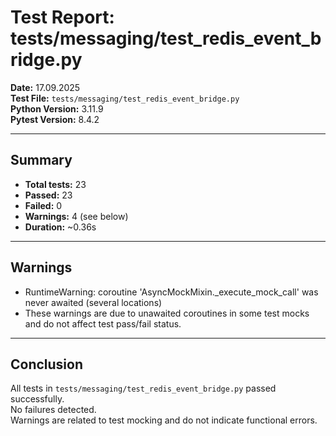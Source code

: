 # Test Report: tests/messaging/test_redis_event_bridge.py

**Date:** 17.09.2025  
**Test File:** `tests/messaging/test_redis_event_bridge.py`  
**Python Version:** 3.11.9  
**Pytest Version:** 8.4.2

---

## Summary

- **Total tests:** 23
- **Passed:** 23
- **Failed:** 0
- **Warnings:** 4 (see below)
- **Duration:** ~0.36s

---

## Warnings

- RuntimeWarning: coroutine 'AsyncMockMixin._execute_mock_call' was never awaited (several locations)
- These warnings are due to unawaited coroutines in some test mocks and do not affect test pass/fail status.

---

## Conclusion

All tests in `tests/messaging/test_redis_event_bridge.py` passed successfully.  
No failures detected.  
Warnings are related to test mocking and do not indicate functional errors.

